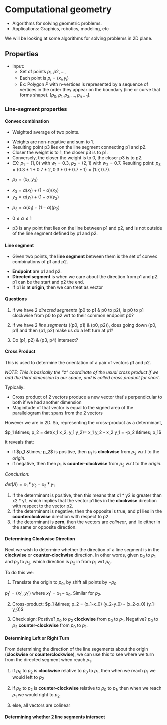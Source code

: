 # Computational geometry
- Algorithms for solving geometric problems.
- Applications: Graphics, robotics, modeling, etc

We will be looking at some algorithms for solving problems in 2D plane.

## Properties

* Input: 
	- Set of points ${p_1, p2,...}$, 
	- Each point is $p_i = (x_i, y_i)$
	- Ex: Polygon $P$ with n-vertices is represented by a sequence of vertices in the order they appear on the boundary (line or curve that forms shape). $[p_0, p_1, p_2, ... , p_{n-1}]$. 


### Line-segment properties

#### Convex combination
* Weighted average of two points. 

- Weights are non-negative and sum to 1. 
- Resulting point p3 lies on the line segment connecting p1 and p2. 
- Closer the weight is to 1, the closer p3 is to p1. 
- Conversely, the closer the weight is to 0, the closer p3 is to p2. 
- EX: $p_1 = (1,0)$ with $w_1 = 0.3$, $p_2 = (2,1)$ with $w_2 = 0.7$. Resulting point: $p_3 = (0.3 * 1 + 0.7 * 2, 0.3 * 0 + 0.7 * 1) = (1.7, 0.7)$.


* $p_3 = (x_3, y_3)$
- $x_3 = \alpha(x_1) + (1-\alpha)(x_2)$
- $y_3 = \alpha(y_1) + (1-\alpha)(y_2)$

* $p_3 = \alpha(p_1) + (1-\alpha)(p_2)$
- $0\leq \alpha \leq1$

- p3 is any point that lies on the line between p1 and p2, and is not outside of the line segment defined by p1 and p2. 

#### Line segment
* Given two points, the **line segment** between them is the set of convex combinations of p1 and p2.
- **Endpoint** are p1 and p2.
- **Directed segment** is when we care about the direction from p1 and p2. p1 can be the start and p2 the end.
- If p1 is at **origin**, then we can treat as vector

#### Questions

1. If we have 2 *directed segments* (p0 to p1 \& p0 to p2), is p0 to p1 clockwise from p0 to p2 wrt to their common endpoint p0?

2. If we have 2 *line segments* ((p0, p1) \& (p0, p2)), does going down (p0, p1) and then (p1, p2) make us do a left turn at p1?

3. Do (p1, p2) \& (p3, p4) intersect?

#### Cross Product

This is used to determine the orientation of a pair of vectors p1 and p2.

*NOTE: This is basically the “z” coordinate of the usual cross product if we add the third dimension to our space, and is called cross product for short.*

Typically:
- Cross product of 2 vectors produce a new vector that's perpendicular to both if we had another dimension
- Maginitude of that vector is equal to the signed area of the parallelogram that spans from the 2 vectors

However we are in 2D. So, representing the cross-product as a determinant,

$p_1 &times; p_2 = det(x_1 x_2, y_1 y_2)= x_1 y_2 - x_2 y_1  = -p_2 &times; p_1$

it reveals that:

- if $p_1 &times; p_2$ is positive, then $p_1$ is **clockwise** from $p_2$ w.r.t to the *origin*. 
- if negative, then then $p_1$ is **counter-clockwise** from $p_2$ w.r.t to the *origin*. 

*Conclusion:*

$det(A) = x_1 * y_2 - x_2 * y_1$

1. If the determinant is positive, then this means that x1 * y2 is greater than x2 * y1, which implies that the vector p1 lies in the **clockwise** direction with respect to the vector p2. 
2. If the determinant is negative, then the opposite is true, and p1 lies in the **counterclockwise** direction with respect to p2. 
3. If the determinant is **zero**, then the vectors are *colinear*, and lie either in the same or opposite direction.


#### Determining Clockwise Direction

Next we wish to determine whether the direction of a line segment is in the **clockwise** or **counter-clockwise** direction. In other words, given $p_0$ to $p_1$ and $p_0$ to $p_2$, which direction is $p_2$ in from $p_1$ wrt $p_0$. 

To do this we:
1. Translate the origin to $p_0$, by shift all points by $-p_0$

$p_1' = (x_1', y_1')$ where $x_1' = x_1 - x_0$. Similar for $p_2$.


2. Cross-product: $p_1 &times; p_2 = (x_1-x_0) (y_2-y_0) - (x_2-x_0) (y_1-y_0)$

3. Check sign: Postive? $p_0$ to $p_2$ **clockwise** from $p_0$ to $p_1$. Negative? $p_0$ to $p_2$ **counter-clockwise** from $p_0$ to $p_1$.

#### Determining Left or Right Turn

From determining the direction of the line segements about the origin (**clockwise** or **counterclockwise**), we can use this to see where we turn from the directed segment when reach $p_1$.

1. if $p_0$ to $p_2$ is **clockwise** relative to $p_0$ to $p_1$, then when we reach $p_1$ we would left to $p_2$


2. if $p_0$ to $p_2$ is **counter-clockwise** relative to $p_0$ to $p_1$, then when we reach $p_1$ we would right to $p_2$

3. else, all vectors are colinear

#### Determining whether 2 line segments intersect










